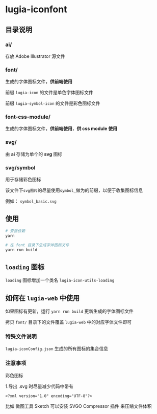 # lugia-iconfont

## 目录说明

### ai/

存放 Adobe Illustrator 源文件

### font/

生成的字体图标文件，**供前端使用**

 前缀 `lugia-icon` 的文件是单色字体图标文件
 
 前缀 `lugia-symbol-icon` 的文件是彩色图标文件

### font-css-module/

生成的字体图标文件，**供前端使用**，**供 css module 使用**

### svg/

由 **ai** 存储为单个的 **svg** 图标

### svg/symbol

用于存储彩色图标

该文件下`svg图片`的尽量使用`symbol_`做为的前缀，以便于收集图标信息

例如： `symbol_basic.svg`
## 使用

```bash
# 安装依赖
yarn

# 在 font 目录下生成字体图标文件
yarn run build
```

## `loading` 图标

`loading` 图标增加一个类名 `lugia-icon-utils-loading`

## 如何在 `lugia-web` 中使用

如果图标有更新，运行 `yarn run build` 更新生成的字体图标文件

拷贝 `font/` 目录下的文件覆盖 `lugia-web` 中的对应字体文件即可

### 特殊文件说明

 `lugia-iconConfig.json` 生成的所有图标的集合信息
 
### 注意事项
彩色图标
    
1.导出 .svg 时尽量减少代码中带有  

`<?xml version="1.0" encoding="UTF-8"?>`
    
比如 做图工具 Sketch 可以安装 SVGO Compressor 插件 来压缩文件体积
